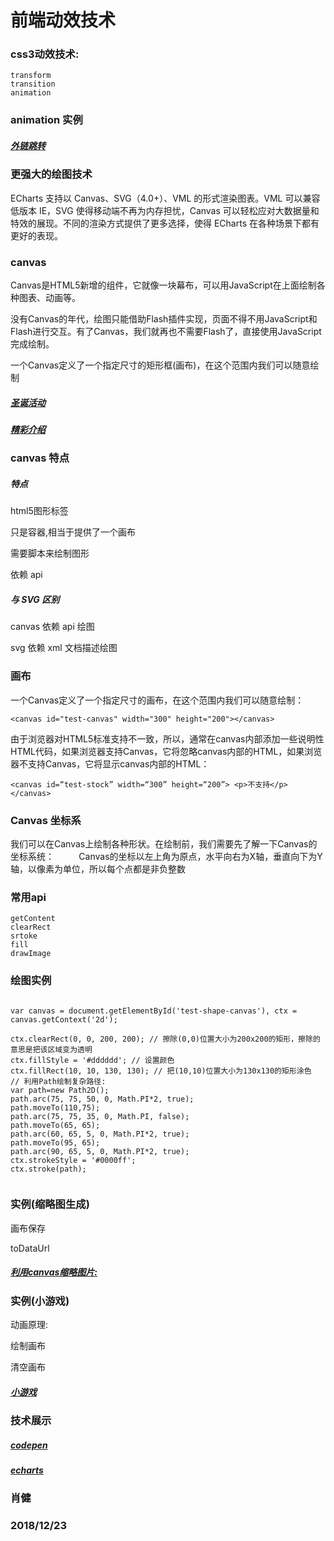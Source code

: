 # 前端动效技术

### css3动效技术:

```
transform
transition
animation
```
### animation 实例

##### [外链跳转](https://api-m.haohuan.com/public/h5/externalChainSkip.html?url=https%3A%2F%2Fwww.haohuan.com%3Ftest%3D1)

### 更强大的绘图技术

ECharts 支持以 Canvas、SVG（4.0+）、VML 的形式渲染图表。VML 可以兼容低版本 IE，SVG 使得移动端不再为内存担忧，Canvas 可以轻松应对大数据量和特效的展现。不同的渲染方式提供了更多选择，使得 ECharts 在各种场景下都有更好的表现。

### canvas

Canvas是HTML5新增的组件，它就像一块幕布，可以用JavaScript在上面绘制各种图表、动画等。

没有Canvas的年代，绘图只能借助Flash插件实现，页面不得不用JavaScript和Flash进行交互。有了Canvas，我们就再也不需要Flash了，直接使用JavaScript完成绘制。

一个Canvas定义了一个指定尺寸的矩形框(画布)，在这个范围内我们可以随意绘制

##### [圣诞活动](http://api-m.haohuan.com/public/activity/ChristmasDay.html)

##### [精彩介绍](https://www.imooc.com/video/2493)

### canvas 特点

##### 特点

html5图形标签

只是容器,相当于提供了一个画布

需要脚本来绘制图形

依赖 api

##### 与 SVG 区别

 canvas 依赖 api 绘图

 svg 依赖 xml 文档描述绘图

### 画布

一个Canvas定义了一个指定尺寸的画布，在这个范围内我们可以随意绘制：
```
<canvas id="test-canvas" width="300" height="200"></canvas> 
```
由于浏览器对HTML5标准支持不一致，所以，通常在canvas内部添加一些说明性HTML代码，如果浏览器支持Canvas，它将忽略canvas内部的HTML，如果浏览器不支持Canvas，它将显示canvas内部的HTML：

```
<canvas id=“test-stock” width=“300” height=“200”> <p>不支持</p> </canvas> 
```
### Canvas 坐标系

我们可以在Canvas上绘制各种形状。在绘制前，我们需要先了解一下Canvas的坐标系统：
          
Canvas的坐标以左上角为原点，水平向右为X轴，垂直向下为Y轴，以像素为单位，所以每个点都是非负整数

### 常用api

```
getContent
clearRect
srtoke
fill
drawImage
```





### 绘图实例

```

var canvas = document.getElementById('test-shape-canvas'), ctx = canvas.getContext('2d'); 

ctx.clearRect(0, 0, 200, 200); // 擦除(0,0)位置大小为200x200的矩形，擦除的意思是把该区域变为透明
ctx.fillStyle = '#dddddd'; // 设置颜色
ctx.fillRect(10, 10, 130, 130); // 把(10,10)位置大小为130x130的矩形涂色
// 利用Path绘制复杂路径:
var path=new Path2D();
path.arc(75, 75, 50, 0, Math.PI*2, true);
path.moveTo(110,75);
path.arc(75, 75, 35, 0, Math.PI, false);
path.moveTo(65, 65);
path.arc(60, 65, 5, 0, Math.PI*2, true);
path.moveTo(95, 65);
path.arc(90, 65, 5, 0, Math.PI*2, true);
ctx.strokeStyle = '#0000ff';
ctx.stroke(path);


```

### 实例(缩略图生成)

画布保存

toDataUrl

##### [利用canvas缩略图片:](http://jxjweb.top/2017/03/27.html)

### 实例(小游戏)

动画原理:

绘制画布

清空画布

##### [小游戏](https://jxj322991.github.io/jump-game/play.html)

### 技术展示

##### [codepen](https://codepen.io/)

##### [echarts](http://echarts.baidu.com/index.html)

### 肖健
### 2018/12/23
